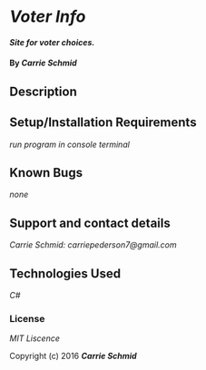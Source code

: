# _Voter Info_

#### _Site for voter choices._

#### By _**Carrie Schmid**_

## Description


## Setup/Installation Requirements

_run program in console terminal_

## Known Bugs

_none_



## Support and contact details


_Carrie Schmid: carriepederson7@gmail.com_

## Technologies Used

_C#_

### License

*MIT Liscence*

Copyright (c) 2016 **_Carrie Schmid_**
